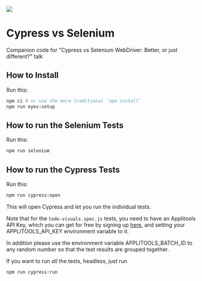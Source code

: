 ![](https://github.com/sbmallik/cypress-selenium-demo/actions/workflows/main.yaml/badge.svg?event=push)

# Cypress vs Selenium

Companion code for "Cypress vs Selenium WebDriver: Better, or just different?" talk

## How to Install

Run this:

```sh
npm ci # or use the more traditional `npm install`
npm run eyes:setup
```

## How to run the Selenium Tests

Run this:

```sh
npm run selenium
```

## How to run the Cypress Tests

Run this:

```sh
npm run cypress:open
```

This will open Cypress and let you run the individual tests.

Note that for the `todo-visuals.spec.js` tests, you need to have an Applitools API Key, which you can get for free by signing up [here](https://applitools.com/users/register), and setting your APPLITOOLS_API_KEY environment variable to it.

In addition please use the environment variable APPLITOOLS_BATCH_ID to any random number so that the test results are grouped together.

If you want to run _all_ the tests, headless, just run

```sh
npm run cypress:run
```
